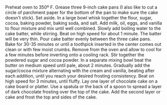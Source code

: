Preheat oven to 350º F. Grease three 9-inch cake pans (I also like to cut a circle of parchment paper for the bottom of the pan to make sure the cake doesn't stick). Set aside.
In a large bowl whisk together the flour, sugar, cocoa, baking powder, baking soda, and salt.
Add milk, oil, eggs, and vanilla to flour mixture and mix until well combined.
Slowly add boiling water to the cake batter, while stirring. Beat on high speed for about 1 minute. The batter will be very thin.
Pour cake batter evenly between the three cake pans.
Bake for 30-35 minutes or until a toothpick inserted in the center comes out clean or with few moist crumbs.
Remove from the oven and allow to cool for a few minutes before inverting onto a cooling rack.
Stir together the powdered sugar and cocoa powder. In a separate mixing bowl beat the butter on medium speed until pale, about 2 minutes. 
Gradually add the sugar/cocoa mixture alternating with the cream and vanilla, beating after each addition, until you reach your desired frosting consistency.
 Beat on high speed for 3 minutes, until fluffy.
 Lay one layer of chocolate cake on a cake board or platter.  Use a spatula or the back of a spoon to spread a layer of dark chocolate frosting over the top of the cake.  Add the second layer or cake and frost the top and sides of the cake. 